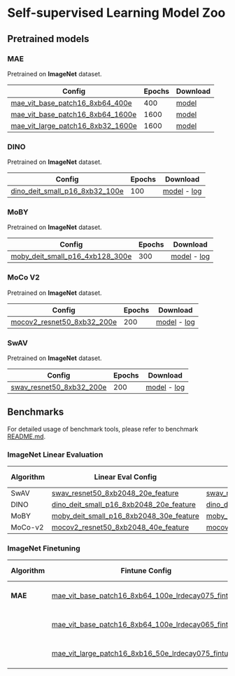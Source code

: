 # Self-supervised Learning Model Zoo
## Pretrained models

### MAE

Pretrained on **ImageNet** dataset.

| Config                                                       | Epochs | Download                                                     |
| ------------------------------------------------------------ | ------ | ------------------------------------------------------------ |
| [mae_vit_base_patch16_8xb64_400e](../../configs/selfsup/mae/mae_vit_base_patch16_8xb64_400e.py) | 400    | [model](http://pai-vision-data-hz.oss-cn-zhangjiakou.aliyuncs.com/EasyCV/modelzoo/selfsup/mae/vit-b-400/pretrain_400.pth) |
| [mae_vit_base_patch16_8xb64_1600e](../../configs/selfsup/mae/mae_vit_base_patch16_8xb64_1600e.py) | 1600   | [model](http://pai-vision-data-hz.oss-cn-zhangjiakou.aliyuncs.com/EasyCV/modelzoo/selfsup/mae/vit-b-1600/pretrain_1600.pth) |
| [mae_vit_large_patch16_8xb32_1600e](../../configs/selfsup/mae/mae_vit_large_patch16_8xb32_1600e.py) | 1600   | [model](http://pai-vision-data-hz.oss-cn-zhangjiakou.aliyuncs.com/EasyCV/modelzoo/selfsup/mae/vit-l-1600/pretrain_1600.pth) |

### DINO

Pretrained on **ImageNet** dataset.

| Config                                                       | Epochs | Download                                                     |
| ------------------------------------------------------------ | ------ | ------------------------------------------------------------ |
| [dino_deit_small_p16_8xb32_100e](../../configs/selfsup/dino/dino_deit_small_p16_8xb32_100e_tfrecord.py) | 100    | [model](http://pai-vision-data-hz.oss-cn-zhangjiakou.aliyuncs.com/EasyCV/modelzoo/selfsup/dino_deit_small/epoch_100.pth) - [log](http://pai-vision-data-hz.oss-cn-zhangjiakou.aliyuncs.com/EasyCV/modelzoo/selfsup/dino_deit_small/log.txt) |

### MoBY

Pretrained on **ImageNet** dataset.

| Config                                                       | Epochs | Download                                                     |
| ------------------------------------------------------------ | ------ | ------------------------------------------------------------ |
| [moby_deit_small_p16_4xb128_300e](../../configs/selfsup/moby/moby_deit_small_p16_4xb128_300e_tfrecord.py) | 300    | [model](http://pai-vision-data-hz.oss-cn-zhangjiakou.aliyuncs.com/EasyCV/modelzoo/selfsup/moby_deit_small_p16/epoch_300.pth) - [log](http://pai-vision-data-hz.oss-cn-zhangjiakou.aliyuncs.com/EasyCV/modelzoo/selfsup/moby_deit_small_p16/log.txt) |

### MoCo V2

Pretrained on **ImageNet** dataset.

| Config                                                       | Epochs | Download                                                     |
| ------------------------------------------------------------ | ------ | ------------------------------------------------------------ |
| [mocov2_resnet50_8xb32_200e](../../configs/selfsup/mocov2/mocov2_rn50_8xb32_200e_tfrecord.py) | 200    | [model](http://pai-vision-data-hz.oss-cn-zhangjiakou.aliyuncs.com/EasyCV/modelzoo/selfsup/mocov2_r50/epoch_200.pth) - [log](http://pai-vision-data-hz.oss-cn-zhangjiakou.aliyuncs.com/EasyCV/modelzoo/selfsup/mocov2_r50/log.txt) |

### SwAV

Pretrained on **ImageNet** dataset.


| Config                                                       | Epochs | Download                                                     |
| ------------------------------------------------------------ | ------ | ------------------------------------------------------------ |
| [swav_resnet50_8xb32_200e](../../configs/selfsup/swav/swav_rn50_8xb32_200e_tfrecord.py) | 200    | [model](http://pai-vision-data-hz.oss-cn-zhangjiakou.aliyuncs.com/EasyCV/modelzoo/selfsup/swav_r50/epoch_200.pth) - [log](http://pai-vision-data-hz.oss-cn-zhangjiakou.aliyuncs.com/EasyCV/modelzoo/selfsup/swav_r50/log.txt) |

## Benchmarks

For detailed usage of benchmark tools, please refer to benchmark [README.md](../../benchmarks/selfsup/README.md).

### ImageNet Linear Evaluation

| Algorithm | Linear Eval Config                                           | Pretrained Config                                            | Top-1 (%) | Download                                                     |
| --------- | ------------------------------------------------------------ | ------------------------------------------------------------ | --------- | ------------------------------------------------------------ |
| SwAV      | [swav_resnet50_8xb2048_20e_feature](../../benchmarks/selfsup/classification/imagenet/swav_r50_8xb2048_20e_feature.py) | [swav_resnet50_8xb32_200e](../../configs/selfsup/swav/swav_rn50_8xb32_200e_tfrecord.py) | 73.618    | [log](http://pai-vision-data-hz.oss-cn-zhangjiakou.aliyuncs.com/EasyCV/modelzoo/selfsup/imagenet_linear_eval/swav_r50_linear_eval/20220216_101719.log.json) |
| DINO      | [dino_deit_small_p16_8xb2048_20e_feature](../../benchmarks/selfsup/classification/imagenet/dino_deit_small_p16_8xb2048_20e_feature.py) | [dino_deit_small_p16_8xb32_100e](../../configs/selfsup/dino/dino_deit_small_p16_8xb32_100e_tfrecord.py) | 71.248    | [log](http://pai-vision-data-hz.oss-cn-zhangjiakou.aliyuncs.com/EasyCV/modelzoo/selfsup/imagenet_linear_eval/dino_deit_small_linear_eval/20220215_141403.log.json) |
| MoBY | [moby_deit_small_p16_8xb2048_30e_feature](../../benchmarks/selfsup/classification/imagenet/moby_deit_small_p16_8xb2048_30e_feature.py) | [moby_deit_small_p16_4xb128_300e](../../configs/selfsup/moby/moby_deit_small_p16_4xb128_300e_tfrecord.py) | 72.214    | [log](http://pai-vision-data-hz.oss-cn-zhangjiakou.aliyuncs.com/EasyCV/modelzoo/selfsup/imagenet_linear_eval/moby_deit_small_p16_linear_eval/20220414_134929.log.json) |
| MoCo-v2   | [mocov2_resnet50_8xb2048_40e_feature](../../benchmarks/selfsup/classification/imagenet/mocov2_r50_8xb2048_40e_feature.py) | [mocov2_resnet50_8xb32_200e](../../configs/selfsup/mocov2/mocov2_rn50_8xb32_200e_tfrecord.py) | 66.8      | [log](http://pai-vision-data-hz.oss-cn-zhangjiakou.aliyuncs.com/EasyCV/modelzoo/selfsup/imagenet_linear_eval/mocov2_r50_linear_eval/20220214_143738.log.json) |

### ImageNet Finetuning

| Algorithm | Fintune Config                                               | Pretrained Config                                            | Top-1 (%) | Download                                                     |
| --------- | ------------------------------------------------------------ | ------------------------------------------------------------ | --------- | ------------------------------------------------------------ |
| **MAE**   | [mae_vit_base_patch16_8xb64_100e_lrdecay075_fintune](../../benchmarks/selfsup/classification/imagenet/mae_vit_base_patch16_8xb64_100e_lrdecay075_fintune.py) | [mae_vit_base_patch16_8xb64_400e](../../configs/selfsup/mae/mae_vit_base_patch16_8xb64_400e.py) | 83.13     | [fintune model](http://pai-vision-data-hz.oss-cn-zhangjiakou.aliyuncs.com/EasyCV/modelzoo/selfsup/mae/vit-b-400/fintune_400.pth) - [log](http://pai-vision-data-hz.oss-cn-zhangjiakou.aliyuncs.com/EasyCV/modelzoo/selfsup/mae/vit-b-400/20220126_171312.log.json)|
|           | [mae_vit_base_patch16_8xb64_100e_lrdecay065_fintune](../../benchmarks/selfsup/classification/imagenet/mae_vit_base_patch16_8xb64_100e_lrdecay065_fintune.py) | [mae_vit_base_patch16_8xb64_1600e](../../configs/selfsup/mae/mae_vit_base_patch16_8xb64_1600e.py) | 83.49     | [fintune model](http://pai-vision-data-hz.oss-cn-zhangjiakou.aliyuncs.com/EasyCV/modelzoo/selfsup/mae/vit-b-1600/fintune_1600.pth) - [log](http://pai-vision-data-hz.oss-cn-zhangjiakou.aliyuncs.com/EasyCV/modelzoo/selfsup/mae/vit-b-1600/20220214_102046.log.json)|
|           | [mae_vit_large_patch16_8xb16_50e_lrdecay075_fintune](../../benchmarks/selfsup/classification/imagenet/mae_vit_large_patch16_8xb16_50e_lrdecay075_fintune.py) | [mae_vit_large_patch16_8xb32_1600e](../../configs/selfsup/mae/mae_vit_large_patch16_8xb32_1600e.py) | 85.49     | [fintune model](http://pai-vision-data-hz.oss-cn-zhangjiakou.aliyuncs.com/EasyCV/modelzoo/selfsup/mae/vit-l-1600/fintune_1600.pth) - [log](http://pai-vision-data-hz.oss-cn-zhangjiakou.aliyuncs.com/EasyCV/modelzoo/selfsup/mae/vit-l-1600/20220406_110619.log.json)|
